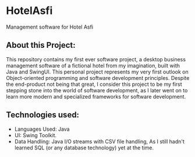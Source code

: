 # HotelAsfi

Management software for Hotel Asfi

## About this Project:

This repository contains my first ever software project, a desktop business management software of a fictional hotel from my imagination, built with Java and SwingUI. This personal project represents my very first outlook on Object-oriented programming and software development principles. Despite the end-product not being that great, I consider this project to be my first stepping stone into the world of software development, as I later went on to learn more modern and specialized frameworks for software development.

## Technologies used:
  - Languages Used: Java
  - UI: Swing Toolkit.
  - Data Handling: Java I/O streams with CSV file handling, As I still hadn't learned SQL (or any database technology) yet at the time.



